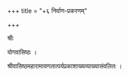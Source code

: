 +++
title = "+६ निर्वाण-प्रकरणम्"

+++

श्रीः   
  
योगवासिष्ठः ।  
  
श्रीवासिष्ठमहारामायणतात्पर्यप्रकाशाख्यव्याख्यासंवलितः ।  